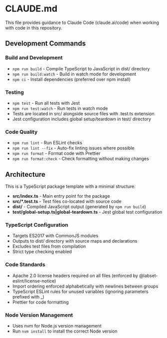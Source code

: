 # CLAUDE.md

This file provides guidance to Claude Code (claude.ai/code) when working with code in this repository.

## Development Commands

### Build and Development

- `npm run build` - Compile TypeScript to JavaScript in dist/ directory
- `npm run build:watch` - Build in watch mode for development
- `npm ci` - Install dependencies (preferred over npm install)

### Testing

- `npm test` - Run all tests with Jest
- `npm run test:watch` - Run tests in watch mode
- Tests are located in src/ alongside source files with .test.ts extension
- Jest configuration includes global setup/teardown in test/ directory

### Code Quality

- `npm run lint` - Run ESLint checks
- `npm run lint --fix` - Auto-fix linting issues where possible
- `npm run format` - Format code with Prettier
- `npm run format:check` - Check formatting without making changes

## Architecture

This is a TypeScript package template with a minimal structure:

- **src/index.ts** - Main entry point for the package
- **src/\*.test.ts** - Test files co-located with source code
- **dist/** - Compiled JavaScript output (generated by `npm run build`)
- **test/global-setup.ts|global-teardown.ts** - Jest global test configuration

### TypeScript Configuration

- Targets ES2017 with CommonJS modules
- Outputs to dist/ directory with source maps and declarations
- Excludes test files from compilation
- Strict type checking enabled

### Code Standards

- Apache 2.0 license headers required on all files (enforced by @labset-eslint/license-notice)
- Import ordering enforced alphabetically with newlines between groups
- TypeScript ESLint rules for unused variables (ignoring parameters prefixed with \_)
- Prettier for code formatting

### Node Version Management

- Uses nvm for Node.js version management
- Run `nvm install` to install the correct Node version
